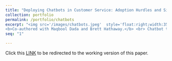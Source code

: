```yaml
---
title: "Deploying Chatbots in Customer Service: Adoption Hurdles and Simple Remedies"
collection: portfolio
permalink: /portfolio/chatbots
excerpt: "<img src='/images/chatbots.jpeg'  style='float:right;width:350px;margin-left:20px;margin-bottom:40px;' >
<b>Co-authored with Maqbool Dada and Brett Hathaway.</b> <br> Chatbot technology can help service firms reduce staffing needs and achieve cost savings.  In this paper we use online experiments to examine how people respond to chatbots. We examine when and why chatbots are underutilized and propose a simple nudge to increase chatbot adoption." 
seq: "1"

---
```

Click this  <a href="/files/chatbots.pdf" target="_blank"><u>LINK</u></a>  to be redirected to the working version of this paper.  
